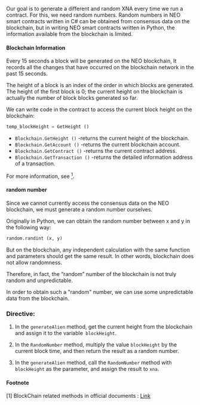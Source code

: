 Our goal is to generate a different and random XNA every time we run a contract. For this, we need random numbers. Random numbers in NEO smart contracts written in C# can be obtained from consensus data on the blockchain, but in writing NEO smart contracts written in Python, the information available from the blockchain is limited.

#### Blockchain Information

Every 15 seconds a block will be generated on the NEO blockchain,
It records all the changes that have occurred on the blockchain network in the past 15 seconds.

The height of a block is an index of the order in which blocks are generated. The height of the first block is 0; the current height on the blockchain is actually the number of block blocks generated so far.

We can write code in the contract to access the current block height on the blockchain:

```Python
temp_blockHeight = GetHeight ()
```

- `Blockchain.GetHeight ()`         -returns the current height of the blockchain.
- `Blockchain.GetAccount ()`        -returns the current blockchain account.
- `Blockchain.GetContract ()`       -returns the current contract address.
- `Blockchain.GetTransaction ()`    -returns the detailed information address of a transaction.

For more information, see [<sup>1</sup>](#1).

#### random number

Since we cannot currently access the consensus data on the NEO blockchain, we must generate a random number ourselves.

Originally in Python, we can obtain the random number between x and y in the following way:

```Python
random.randint (x, y)
```

But on the blockchain, any independent calculation with the same function and parameters should get the same result. In other words, blockchain does not allow randomness.

Therefore, in fact, the “random” number of the blockchain is not truly random and unpredictable.

In order to obtain such a "random" number, we can use some unpredictable data from the blockchain.

### Directive:

1. In the `generateAlien` method, get the current height from the blockchain and assign it to the variable` blockHeight`.

2. In the `RandomNumber` method, multiply the value `blockHeight` by the current block time, and then return the result as a random number.

3. In the `generateAlien` method, call the `RandomNumber` method with `blockHeight` as the parameter, and assign the result to `xna`.

#### Footnote

<a class="anchor" id="1"></a>
[1] BlockChain related methods in official documents
: [Link](https://neo-boa.readthedocs.io/en/latest/boa/interop/blockchain.html#module-boa.interop.Neo.Blockchain)
